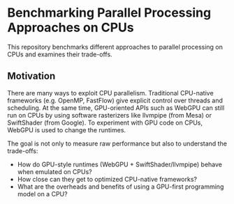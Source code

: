 # Benchmarking Parallel Processing Approaches on CPUs

This repository benchmarks different approaches to parallel processing on CPUs and examines their trade-offs.

## Motivation

There are many ways to exploit CPU parallelism. Traditional CPU-native frameworks (e.g. OpenMP, FastFlow) give explicit control over threads and scheduling. At the same time, GPU-oriented APIs such as WebGPU can still run on CPUs by using software rasterizers like llvmpipe (from Mesa) or SwiftShader (from Google). To experiment with GPU code on CPUs, WebGPU is used to change the runtimes.

The goal is not only to measure raw performance but also to understand the trade-offs:
- How do GPU-style runtimes (WebGPU + SwiftShader/llvmpipe) behave when emulated on CPUs?
- How close can they get to optimized CPU-native frameworks?
- What are the overheads and benefits of using a GPU-first programming model on a CPU?